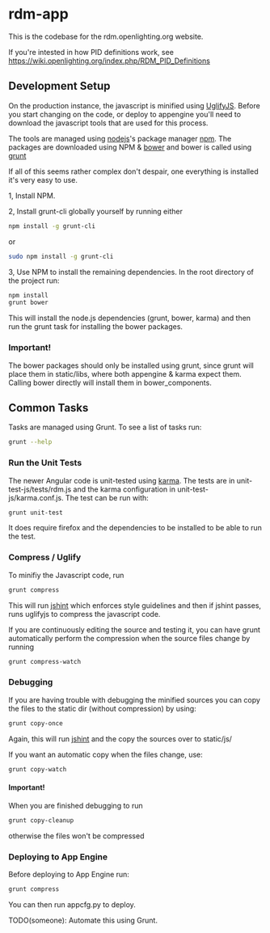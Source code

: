 # rdm-app

This is the codebase for the rdm.openlighting.org website.

If you're intested in how PID definitions work, see https://wiki.openlighting.org/index.php/RDM_PID_Definitions

## Development Setup

On the production instance, the javascript is minified using
[UglifyJS](http://lisperator.net/uglifyjs/).  Before you start changing on the
code, or deploy to appengine you'll need to download the javascript tools that
are used for this process.

The tools are managed using [nodejs](https://github.com/joyent/node)'s package
manager [npm](https://github.com/npm/npm).  The packages are downloaded using
NPM & [bower](https://github.com/bower/bower) and bower is called using
[grunt](https://github.com/gruntjs/grunt)

If all of this seems rather complex don't despair, one everything is installed
it's very easy to use.

1, Install NPM.

2, Install grunt-cli globally yourself by running either
```bash
npm install -g grunt-cli
```
or
```bash
sudo npm install -g grunt-cli
```

3, Use NPM to install the remaining dependencies. In the root directory of the
project run:
```bash
npm install
grunt bower
```

This will install the node.js dependencies (grunt, bower, karma) and then run
the grunt task for installing the bower packages.

### Important!
The bower packages should only be installed using grunt, since grunt will place
them in static/libs, where both appengine & karma expect them. Calling bower
directly will install them in bower_components.

## Common Tasks

Tasks are managed using Grunt. To see a list of tasks run:

```bash
grunt --help
```

### Run the Unit Tests

The newer Angular code is unit-tested using
[karma](https://github.com/karma-runner/karma). The tests are in
unit-test-js/tests/rdm.js and the karma configuration in
unit-test-js/karma.conf.js. The test can be run with:
```bash
grunt unit-test
```
It does require firefox and the dependencies to be installed to be able to run
the test.

### Compress / Uglify

To minifiy the Javascript code, run
```bash
grunt compress
```

This will run [jshint](http://jshint.com/) which enforces style guidelines and
then if jshint passes, runs uglifyjs to compress the javascript code.

If you are continuously editing the source and testing it,
you can have grunt automatically perform the compression when the source files
change by running
```bash
grunt compress-watch
```

### Debugging

If you are having trouble with debugging the minified sources you can copy
the files to the static dir (without compression) by using:
```bash
grunt copy-once
```

Again, this will run [jshint](http://jshint.com/) and the copy the sources over
to static/js/

If you want an automatic copy when the files change, use:
```bash
grunt copy-watch
```

#### Important!
When you are finished debugging to run
```bash
grunt copy-cleanup
```
otherwise the files won't be compressed

### Deploying to App Engine

Before deploying to App Engine run:
```bash
grunt compress
```

You can then run appcfg.py to deploy.

TODO(someone): Automate this using Grunt.
